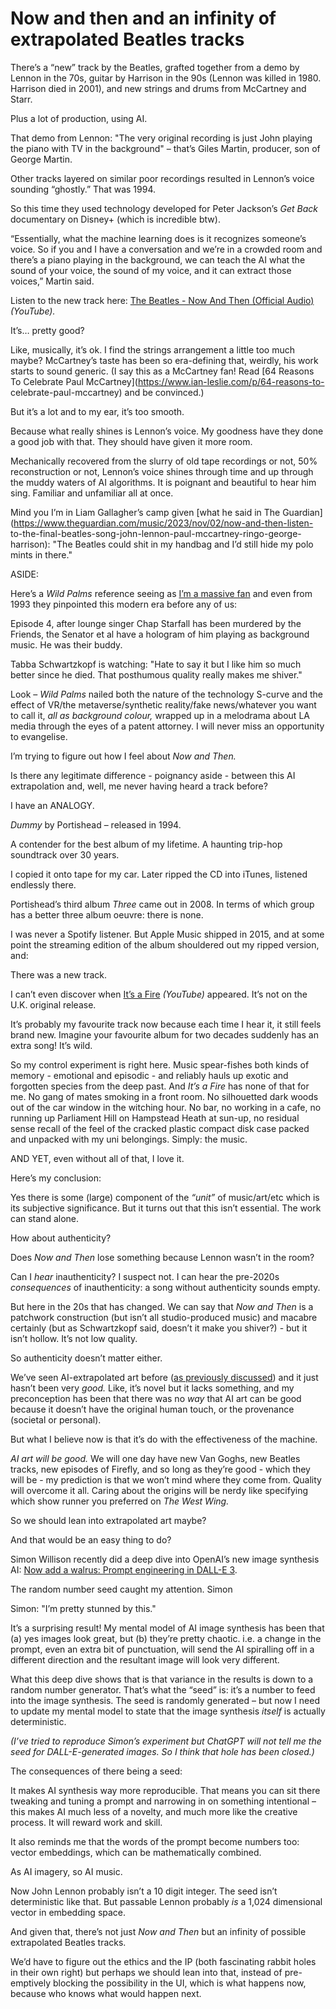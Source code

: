 # Now and then and an infinity of extrapolated Beatles tracks

There’s a “new” track by the Beatles, grafted together from a demo by Lennon
in the 70s, guitar by Harrison in the 90s (Lennon was killed in 1980. Harrison
died in 2001), and new strings and drums from McCartney and Starr.

Plus a lot of production, using AI.

That demo from Lennon: "The very original recording is just John playing the
piano with TV in the background" – that’s Giles Martin, producer, son of
George Martin.

Other tracks layered on similar poor recordings resulted in Lennon’s voice
sounding “ghostly.” That was 1994.

So this time they used technology developed for Peter Jackson’s _Get Back_
documentary on Disney+ (which is incredible btw).

“Essentially, what the machine learning does is it recognizes someone’s voice.
So if you and I have a conversation and we’re in a crowded room and there’s a
piano playing in the background, we can teach the AI what the sound of your
voice, the sound of my voice, and it can extract those voices,” Martin said.

Listen to the new track here: [The Beatles - Now And Then (Official
Audio)](https://www.youtube.com/watch?v=AW55J2zE3N4) _(YouTube)._

It’s… pretty good?

Like, musically, it’s ok. I find the strings arrangement a little too much
maybe? McCartney’s taste has been so era-defining that, weirdly, his work
starts to sound generic. (I say this as a McCartney fan! Read [64 Reasons To
Celebrate Paul McCartney](https://www.ian-leslie.com/p/64-reasons-to-
celebrate-paul-mccartney) and be convinced.)

But it’s a lot and to my ear, it’s too smooth.

Because what really shines is Lennon’s voice. My goodness have they done a
good job with that. They should have given it more room.

Mechanically recovered from the slurry of old tape recordings or not, 50%
reconstruction or not, Lennon’s voice shines through time and up through the
muddy waters of AI algorithms. It is poignant and beautiful to hear him sing.
Familiar and unfamiliar all at once.

Mind you I’m in Liam Gallagher’s camp given [what he said in The
Guardian](https://www.theguardian.com/music/2023/nov/02/now-and-then-listen-
to-the-final-beatles-song-john-lennon-paul-mccartney-ringo-george-harrison):
"The Beatles could shit in my handbag and I’d still hide my polo mints in
there."

ASIDE:

Here’s a _Wild Palms_ reference seeing as [I’m a massive
fan](/home/2021/10/18/genre) and even from 1993 they pinpointed this modern
era before any of us:

Episode 4, after lounge singer Chap Starfall has been murdered by the Friends,
the Senator et al have a hologram of him playing as background music. He was
their buddy.

Tabba Schwartzkopf is watching: "Hate to say it but I like him so much better
since he died. That posthumous quality really makes me shiver."

Look – _Wild Palms_ nailed both the nature of the technology S-curve and the
effect of VR/the metaverse/synthetic reality/fake news/whatever you want to
call it, _all as background colour,_ wrapped up in a melodrama about LA media
through the eyes of a patent attorney. I will never miss an opportunity to
evangelise.

I’m trying to figure out how I feel about _Now and Then._

Is there any legitimate difference - poignancy aside - between this AI
extrapolation and, well, me never having heard a track before?

I have an ANALOGY.

_Dummy_ by Portishead – released in 1994.

A contender for the best album of my lifetime. A haunting trip-hop soundtrack
over 30 years.

I copied it onto tape for my car. Later ripped the CD into iTunes, listened
endlessly there.

Portishead’s third album _Three_ came out in 2008. In terms of which group has
a better three album oeuvre: there is none.

I was never a Spotify listener. But Apple Music shipped in 2015, and at some
point the streaming edition of the album shouldered out my ripped version,
and:

There was a new track.

I can’t even discover when [It’s a Fire](https://youtu.be/selAvZE6lp4)
_(YouTube)_ appeared. It’s not on the U.K. original release.

It’s probably my favourite track now because each time I hear it, it still
feels brand new. Imagine your favourite album for two decades suddenly has an
extra song! It’s wild.

So my control experiment is right here. Music spear-fishes both kinds of
memory - emotional and episodic - and reliably hauls up exotic and forgotten
species from the deep past. And _It’s a Fire_ has none of that for me. No gang
of mates smoking in a front room. No silhouetted dark woods out of the car
window in the witching hour. No bar, no working in a cafe, no running up
Parliament Hill on Hampstead Heath at sun-up, no residual sense recall of the
feel of the cracked plastic compact disk case packed and unpacked with my uni
belongings. Simply: the music.

AND YET, even without all of that, I love it.

Here’s my conclusion:

Yes there is some (large) component of the _“unit”_ of music/art/etc which is
its subjective significance. But it turns out that this isn’t essential. The
work can stand alone.

How about authenticity?

Does _Now and Then_ lose something because Lennon wasn’t in the room?

Can I _hear_ inauthenticity? I suspect not. I can hear the pre-2020s
_consequences_ of inauthenticity: a song without authenticity sounds empty.

But here in the 20s that has changed. We can say that _Now and Then_ is a
patchwork construction (but isn’t all studio-produced music) and macabre
certainly (but as Schwartzkopf said, doesn’t it make you shiver?) - but it
isn’t hollow. It’s not low quality.

So authenticity doesn’t matter either.

We’ve seen AI-extrapolated art before ([as previously
discussed](/home/2020/12/02/extrapolation)) and it just hasn’t been very
_good._ Like, it’s novel but it lacks something, and my preconception has been
that there was no _way_ that AI art can be good because it doesn’t have the
original human touch, or the provenance (societal or personal).

But what I believe now is that it’s do with the effectiveness of the machine.

_AI art will be good._ We will one day have new Van Goghs, new Beatles tracks,
new episodes of Firefly, and so long as they’re good - which they will be - my
prediction is that we won’t mind where they come from. Quality will overcome
it all. Caring about the origins will be nerdy like specifying which show
runner you preferred on _The West Wing._

So we should lean into extrapolated art maybe?

And that would be an easy thing to do?

Simon Willison recently did a deep dive into OpenAI’s new image synthesis AI:
[Now add a walrus: Prompt engineering in DALL-E
3](https://simonwillison.net/2023/Oct/26/add-a-walrus/).

The random number seed caught my attention. Simon

Simon: "I’m pretty stunned by this."

It’s a surprising result! My mental model of AI image synthesis has been that
(a) yes images look great, but (b) they’re pretty chaotic. i.e. a change in
the prompt, even an extra bit of punctuation, will send the AI spiralling off
in a different direction and the resultant image will look very different.

What this deep dive shows that is that variance in the results is down to a
random number generator. That’s what the “seed” is: it’s a number to feed into
the image synthesis. The seed is randomly generated – but now I need to update
my mental model to state that the image synthesis _itself_ is actually
deterministic.

_(I’ve tried to reproduce Simon’s experiment but ChatGPT will not tell me the
seed for DALL-E-generated images. So I think that hole has been closed.)_

The consequences of there being a seed:

It makes AI synthesis way more reproducible. That means you can sit there
tweaking and tuning a prompt and narrowing in on something intentional – this
makes AI much less of a novelty, and much more like the creative process. It
will reward work and skill.

It also reminds me that the words of the prompt become numbers too: vector
embeddings, which can be mathematically combined.

As AI imagery, so AI music.

Now John Lennon probably isn’t a 10 digit integer. The seed isn’t
deterministic like that. But passable Lennon probably _is_ a 1,024 dimensional
vector in embedding space.

And given that, there’s not just _Now and Then_ but an infinity of possible
extrapolated Beatles tracks.

We’d have to figure out the ethics and the IP (both fascinating rabbit holes
in their own right) but perhaps we should lean into that, instead of pre-
emptively blocking the possibility in the UI, which is what happens now,
because who knows what would happen next.
